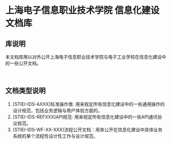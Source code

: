 
上海电子信息职业技术学院 信息化建设文档库
===================================




## 库说明

​	本文档库用以对外公开上海电子信息职业技术学院与电子工业学校在信息化建设中的一些公开文档。

​	

## 文档类型说明

1.  [STIEI-IDS-AXXX]标准操作类:  用来规定所有信息化建设中的一些通用操作的设计规范，包括业务逻辑与用户体验方面的。
2.  [STIEI-IDS-REFXXX]API规范: 用来规定所有信息化建设中的一些API通讯协议规范。
3.  [STIEI-IDS-WF-XX-XXX]流程公开文档：用来公开在信息化建设中具体业务系统的某个流程性设计性工作与设计规范。